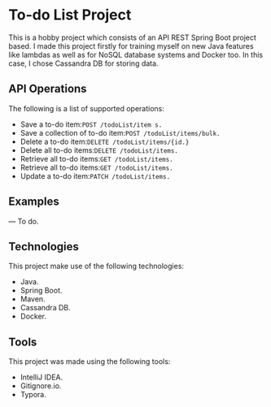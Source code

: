 # To-do List Project

This is a hobby project which consists of an API REST Spring Boot project based.
I made this project firstly for training myself on new Java features like lambdas as well as for NoSQL database systems and Docker too.
In this case, I chose Cassandra DB for storing data.

## API Operations

The following is a list of supported operations:
- Save a to-do item:`POST /todoList/item s.`
- Save a collection of to-do item:`POST /todoList/items/bulk.`
- Delete a to-do item:`DELETE /todoList/items/{id.}`
- Delete all to-do items:`DELETE /todoList/items.`
- Retrieve all to-do items:`GET /todoList/items.`
- Retrieve all to-do items:`GET /todoList/items.`
- Update a to-do item:`PATCH /todoList/items.`

## Examples

— To do.

## Technologies

This project make use of the following technologies:
- Java.
- Spring Boot.
- Maven.
- Cassandra DB.
- Docker.

## Tools

This project was made using the following tools:

- IntelliJ IDEA.
- Gitignore.io.
- Typora.
